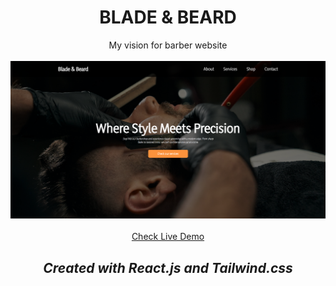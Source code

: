 <div align="center">
  <h1>BLADE & BEARD</h1>
  <span>My vision for barber website</span>
  <br/><br/>
  <img src="images/Barber.png"/>
</div>

<div align="center">
  <br/>
  <a href="https://dawid-waszak.github.io/barber-website">Check Live Demo<a/>
  <h2><i>Created with React.js and Tailwind.css</i></h2>
</div>
